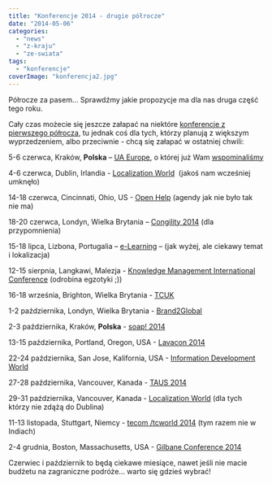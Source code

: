 ```yaml
---
title: "Konferencje 2014 - drugie półrocze"
date: "2014-05-06"
categories:
  - "news"
  - "z-kraju"
  - "ze-swiata"
tags:
  - "konferencje"
coverImage: "konferencja2.jpg"
---
```


Półrocze za pasem... Sprawdźmy jakie propozycje ma dla nas druga część tego roku.

Cały czas możecie się jeszcze załapać na niektóre [konferencje z pierwszego półrocza](http://techwriter.pl/konferencje-2014-pierwsze-polrocze/), tu jednak coś dla tych, którzy planują z większym wyprzedzeniem, albo przeciwnie - chcą się załapać w ostatniej chwili:



5-6 czerwca, Kraków, **Polska** – [UA Europe](http://www.uaconference.eu/), o której już Wam [wspominaliśmy](http://techwriter.pl/konferencja-ua-europe-w-polsce/)

4-6 czerwca, Dublin, Irlandia - [Localization World](http://www.localizationworld.com/)  (jakoś nam wcześniej umknęło)

14-18 czerwca, Cincinnati, Ohio, US - [Open Help](http://www.openhelpconference.com/) (agendy jak nie było tak nie ma)

18-20 czerwca, Londyn, Wielka Brytania – [Congility 2014](http://www.congility.com/congility-2014/) (dla przypomnienia)

15-18 lipca, Lizbona, Portugalia – [e-Learning](http://www.elearning-conf.org/) – (jak wyżej, ale ciekawy temat i lokalizacja)

12-15 sierpnia, Langkawi, Malezja - [Knowledge Management International Conference](http://www.kmice.cms.net.my/kmice2014/) (odrobina egzotyki ;))

16-18 września, Brighton, Wielka Brytania - [TCUK](http://technicalcommunicationuk.com/)

1-2 października, Londyn, Wielka Brytania - [Brand2Global](http://www.brand2global.com/)

2-3 października, Kraków, **Polska** - [soap! 2014](http://www.soapconf.com/2014-conference/)

13-15 października, Portland, Oregon, USA - [Lavacon 2014](http://lavacon.org/2014/)

22-24 października, San Jose, Kalifornia, USA - [Information Development World](http://informationdevelopmentworld.com/)

27-28 października, Vancouver, Kanada - [TAUS 2014](https://www.taus.net/taus-annual-conference-2014)

29-31 października, Vancouver, Kanada - [Localization World](http://www.localizationworld.com/) (dla tych którzy nie zdążą do Dublina)

11-13 listopada, Stuttgart, Niemcy - [tecom /tcworld 2014](http://conferences.tekom.de/tcworld-conference-2014/tcworld-conference-2014/) (tym razem nie w Indiach)

2-4 grudnia, Boston, Massachusetts, USA - [Gilbane Conference 2014](http://gilbaneconference.com/2014/)



Czerwiec i październik to będą ciekawe miesiące, nawet jeśli nie macie budżetu na zagraniczne podróże... warto się gdzieś wybrać!
